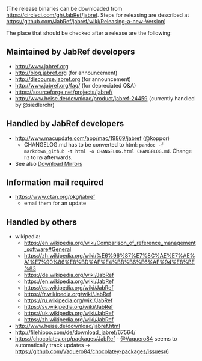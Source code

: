 (The release binaries can be downloaded from https://circleci.com/gh/JabRef/jabref. Steps for releasing are described at https://github.com/JabRef/jabref/wiki/Releasing-a-new-Version)

The place that should be checked after a release are the following:

## Maintained by JabRef developers
- http://www.jabref.org
- http://blog.jabref.org (for announcement)
- http://discourse.jabref.org (for announcement)
- http://www.jabref.org/faq/ (for depreciated Q&A)
- https://sourceforge.net/projects/jabref/
- http://www.heise.de/download/product/jabref-24459 (currently handled by @siedlerchr)

## Handled by JabRef developers
- http://www.macupdate.com/app/mac/19869/jabref (@koppor)
  - CHANGELOG.md has to be converted to html: `pandoc -f markdown_github -t html -o CHANGELOG.html CHANGELOG.md`. Change `h3` to `h5` afterwards.  
- See also [Download Mirrors](https://github.com/JabRef/jabref/wiki/Download-Mirrors)

## Information mail required
- https://www.ctan.org/pkg/jabref
  - email them for an update

## Handled by others
- wikipedia:
     - https://en.wikipedia.org/wiki/Comparison_of_reference_management_software#General
     - https://zh.wikipedia.org/wiki/%E6%96%87%E7%8C%AE%E7%AE%A1%E7%90%86%E8%BD%AF%E4%BB%B6%E6%AF%94%E8%BE%83
     - https://de.wikipedia.org/wiki/JabRef
     - https://en.wikipedia.org/wiki/JabRef
     - https://es.wikipedia.org/wiki/JabRef
     - https://fr.wikipedia.org/wiki/JabRef
     - https://ru.wikipedia.org/wiki/JabRef
     - https://sv.wikipedia.org/wiki/JabRef
     - https://uk.wikipedia.org/wiki/JabRef
     - https://zh.wikipedia.org/wiki/JabRef
- http://www.heise.de/download/jabref.html
- http://filehippo.com/de/download_jabref/67564/
- https://chocolatey.org/packages/JabRef - [@Vaquero84](https://github.com/Vaquero84/) seems to automatically track updates -> https://github.com/Vaquero84/chocolatey-packages/issues/6
